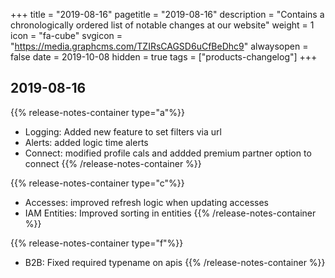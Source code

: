 +++
title = "2019-08-16"
pagetitle = "2019-08-16"
description = "Contains a chronologically ordered list of notable changes at our website"
weight = 1
icon = "fa-cube"
svgicon = "https://media.graphcms.com/TZIRsCAGSD6uCfBeDhc9"
alwaysopen = false
date = 2019-10-08
hidden = true
tags = ["products-changelog"]
+++

## 2019-08-16

{{% release-notes-container type="a"%}}
- Logging: Added new feature to set filters via url
- Alerts: added logic time alerts
- Connect: modified profile cals and addded premium partner option to connect
{{% /release-notes-container %}}

{{% release-notes-container type="c"%}}
- Accesses: improved refresh logic when updating accesses
- IAM Entities: Improved sorting in entities
{{% /release-notes-container %}}

{{% release-notes-container type="f"%}}
- B2B: Fixed required typename on apis
{{% /release-notes-container %}}

